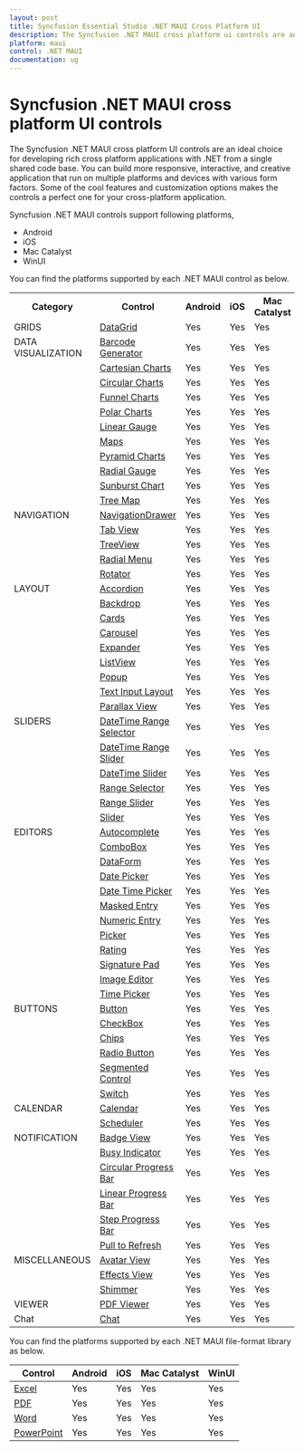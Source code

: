 ```yaml
---
layout: post
title: Syncfusion Essential Studio .NET MAUI Cross Platform UI
description: The Syncfusion .NET MAUI cross platform ui controls are an ideal choice for developing cross platform applications in Android, iOS, MacCatalyst and WinUI.
platform: maui
control: .NET MAUI
documentation: ug
---
```


# Syncfusion .NET MAUI cross platform UI controls

The Syncfusion .NET MAUI cross platform UI controls are an ideal choice for developing rich cross platform applications with .NET from a single shared code base. You can build more responsive, interactive, and creative application that run on multiple platforms and devices with various form factors. Some of the cool features and customization options makes the controls a perfect one for your cross-platform application.

Syncfusion .NET MAUI controls support following platforms,

* Android
* iOS
* Mac Catalyst
* WinUI

You can find the platforms supported by each .NET MAUI control as below.

<table>
	<tr>
		<th align="center">
			Category<br/>
		</th>
		<th align="center">
			Control<br/>
		</th>
		<th align="center">
			Android<br/>
		</th>
		<th align="center">
			iOS<br/>
		</th>
		<th align="center">
			Mac Catalyst<br/>
		</th>
		<th align="center">
			WinUI<br/>
		</th>
	</tr>
	<tr>
	<td rowspan="1" valign="top">
			GRIDS<br/>
		</td>
		<td>
			<a href="/maui/datagrid/overview">DataGrid</a><br/>
		</td>
		<td>
		Yes<br/>
		</td>
		<td>
		Yes<br/>
		</td>
		<td>
		Yes<br/>
		</td>
		<td>
		Yes<br/>
	</td>
	</tr>
	<tr>
		<td rowspan="11" valign="top">
			DATA VISUALIZATION<br/>
		</td>
		<td>
			<a href="/maui/barcode-generator/overview">Barcode Generator</a><br/>
		</td>
		<td>
		Yes<br/>
		</td>
		<td>
		Yes<br/>
		</td>
		<td>
		Yes<br/>
		</td>
		<td>
		Yes<br/>
		</td>
	</tr>
	<tr>
		<td>
			<a href="/maui/cartesian-charts/overview">Cartesian Charts</a><br/>
		</td>
		<td>
		Yes<br/>
		</td>
		<td>
		Yes<br/>
		</td>
		<td>
		Yes<br/>
		</td>
		<td>
		Yes<br/>
		</td>
	</tr>
	<tr>
		<td>
			<a href="/maui/circular-charts/overview">Circular Charts</a><br/>
		</td>
		<td>
		Yes<br/>
		</td>
		<td>
		Yes<br/>
		</td>
		<td>
		Yes<br/>
		</td>
		<td>
		Yes<br/>
		</td>
	</tr>
	<tr>
		<td>
			<a href="/maui/funnel-charts/overview">Funnel Charts</a><br/>
		</td>
		<td>
		Yes<br/>
		</td>
		<td>
		Yes<br/>
		</td>
		<td>
		Yes<br/>
		</td>
		<td>
		Yes<br/>
		</td>
	</tr>
	<tr>
		<td>
			<a href="/maui/polar-charts/overview">Polar Charts</a><br/>
		</td>
		<td>
		Yes<br/>
		</td>
		<td>
		Yes<br/>
		</td>
		<td>
		Yes<br/>
		</td>
		<td>
		Yes<br/>
		</td>
	</tr>
	<tr>
		<td>
			<a href="/maui/linear-gauge/overview">Linear Gauge</a><br/>
		</td>
		<td>
		Yes<br/>
		</td>
		<td>
		Yes<br/>
		</td>
		<td>
		Yes<br/>
		</td>
		<td>
		Yes<br/>
		</td>
	</tr>
	<tr>
		<td>
			<a href="/maui/maps/overview">Maps</a><br/>
		</td>
		<td>
		Yes<br/>
		</td>
		<td>
		Yes<br/>
		</td>
		<td>
		Yes<br/>
		</td>
		<td>
		Yes<br/>
		</td>
	</tr>
	<tr>
		<td>
			<a href="/maui/pyramid-charts/overview">Pyramid Charts</a><br/>
		</td>
		<td>
		Yes<br/>
		</td>
		<td>
		Yes<br/>
		</td>
		<td>
		Yes<br/>
		</td>
		<td>
		Yes<br/>
		</td>
	</tr>
	<tr>
		<td>
			<a href="/maui/radial-gauge/overview">Radial Gauge</a><br/>
		</td>
		<td>
		Yes<br/>
		</td>
		<td>
		Yes<br/>
		</td>
		<td>
		Yes<br/>
		</td>
		<td>
		Yes<br/>
		</td>
	</tr>
	<tr>
		<td>
			<a href="/maui/SunburstChart/Overview">Sunburst Chart</a><br/>
		</td>
		<td>
		Yes<br/>
		</td>
		<td>
		Yes<br/>
		</td>
		<td>
		Yes<br/>
		</td>
		<td>
		Yes<br/>
		</td>
	</tr>
	<tr>
		<td>
			<a href="/maui/TreeMap/overview">Tree Map</a><br/>
		</td>
		<td>
		Yes<br/>
		</td>
		<td>
		Yes<br/>
		</td>
		<td>
		Yes<br/>
		</td>
		<td>
		Yes<br/>
		</td>
	</tr>
	<tr>
	    <td rowspan="5" valign="top">
			NAVIGATION<br/>
		</td>
		<td>
			<a href="/maui/NavigationDrawer/Overview">NavigationDrawer</a><br/>
		</td>
		<td>
		Yes<br/>
		</td>
		<td>
		Yes<br/>
		</td>
		<td>
		Yes<br/>
		</td>
		<td>
		Yes<br/>
		</td>
	</tr>
	<tr>
		<td>
			<a href="/maui/tabview/overview">Tab View</a><br/>
		</td>
		<td>
		Yes<br/>
		</td>
		<td>
		Yes<br/>
		</td>
		<td>
		Yes<br/>
		</td>
		<td>
		Yes<br/>
		</td>
	</tr>
	<tr>
		<td>
			<a href="/maui/TreeView/overview">TreeView</a><br/>
		</td>
		<td>
		Yes<br/>
		</td>
		<td>
		Yes<br/>
		</td>
		<td>
		Yes<br/>
		</td>
		<td>
		Yes<br/>
		</td>
	</tr>
	<tr>
		<td>
			<a href="/maui/radial-menu/overview">Radial Menu</a><br/>
		</td>
		<td>
		Yes<br/>
		</td>
		<td>
		Yes<br/>
		</td>
		<td>
		Yes<br/>
		</td>
		<td>
		Yes<br/>
		</td>
	</tr>
	<tr>
		<td>
			<a href="/maui/rotator/overview">Rotator</a><br/>
		</td>
		<td>
		Yes<br/>
		</td>
		<td>
		Yes<br/>
		</td>
		<td>
		Yes<br/>
		</td>
		<td>
		Yes<br/>
		</td>
	</tr>
    <tr>
	    <td rowspan="9" valign="top">
			LAYOUT<br/>
		</td>
	    <td>
			<a href="/maui/Accordion/overview">Accordion</a><br/>
		</td>
		<td>
		Yes<br/>
		</td>
		<td>
		Yes<br/>
		</td>
		<td>
		Yes<br/>
		</td>
		<td>
		Yes<br/>
		</td>
	</tr>
	<tr>
		<td>
			<a href="/maui/Backdrop/overview">Backdrop</a><br/>
		</td>
		<td>
		Yes<br/>
		</td>
		<td>
		Yes<br/>
		</td>
		<td>
		Yes<br/>
		</td>
		<td>
		Yes<br/>
		</td>
	</tr>
	<tr>
		<td>
			<a href="/maui/Cards/Overview">Cards</a><br/>
		</td>
		<td>
		Yes<br/>
		</td>
		<td>
		Yes<br/>
		</td>
		<td>
		Yes<br/>
		</td>
		<td>
		Yes<br/>
		</td>
	</tr>
	<tr>
		<td>
			<a href="/maui/Carousel-View/overview">Carousel</a><br/>
		</td>
		<td>
		Yes<br/>
		</td>
		<td>
		Yes<br/>
		</td>
		<td>
		Yes<br/>
		</td>
		<td>
		Yes<br/>
		</td>
	</tr>
	<tr>
		<td>
			<a href="/maui/Expander/overview">Expander</a><br/>
		</td>
		<td>
		Yes<br/>
		</td>
		<td>
		Yes<br/>
		</td>
		<td>
		Yes<br/>
		</td>
		<td>
		Yes<br/>
		</td>
	</tr>
	<tr>
		<td>
			<a href="/maui/listview/overview">ListView</a><br/>
		</td>
		<td>
		Yes<br/>
		</td>
		<td>
		Yes<br/>
		</td>
		<td>
		Yes<br/>
		</td>
		<td>
		Yes<br/>
		</td>
	</tr>
		<tr>
		<td>
			<a href="/maui/popup/overview">Popup</a><br/>
		</td>
		<td>
		Yes<br/>
		</td>
		<td>
		Yes<br/>
		</td>
		<td>
		Yes<br/>
		</td>
		<td>
		Yes<br/>
		</td>
	</tr>
	<tr>
		<td>
			<a href="/maui/textinputlayout/overview">Text Input Layout</a><br/>
		</td>
		<td>
		Yes<br/>
		</td>
		<td>
		Yes<br/>
		</td>
		<td>
		Yes<br/>
		</td>
		<td>
		Yes<br/>
		</td>
	</tr>
	<tr>
		<td>
			<a href="/maui/Parallax-View/overview">Parallax View</a><br/>
		</td>
		<td>
		Yes<br/>
		</td>
		<td>
		Yes<br/>
		</td>
		<td>
		Yes<br/>
		</td>
		<td>
		Yes<br/>
		</td>
	</tr>
	<tr>
	    <td rowspan="6" valign="top">
			SLIDERS<br/>
		</td>		
		<td>
			<a href="/maui/DateTime-Range-Selector/overview">DateTime Range Selector</a><br/>
		</td>
		<td>
		Yes<br/>
		</td>
		<td>
		Yes<br/>
		</td>
		<td>
		Yes<br/>
		</td>
		<td>
		Yes<br/>
		</td>
	</tr>
	<tr>
		<td>
			<a href="/maui/DateTime-Range-Slider/overview">DateTime Range Slider</a><br/>
		</td>
		<td>
		Yes<br/>
		</td>
		<td>
		Yes<br/>
		</td>
		<td>
		Yes<br/>
		</td>
		<td>
		Yes<br/>
		</td>
	</tr>
	<tr>
		<td>
			<a href="/maui/DateTime-Slider/overview">DateTime Slider</a><br/>
		</td>
		<td>
		Yes<br/>
		</td>
		<td>
		Yes<br/>
		</td>
		<td>
		Yes<br/>
		</td>
		<td>
		Yes<br/>
		</td>
	</tr>
	<tr>
		<td>
			<a href="/maui/range-selector/overview">Range Selector</a><br/>
		</td>
		<td>
		Yes<br/>
		</td>
		<td>
		Yes<br/>
		</td>
		<td>
		Yes<br/>
		</td>
		<td>
		Yes<br/>
		</td>
	</tr>
	<tr>
		<td>
			<a href="/maui/range-slider/overview">Range Slider</a><br/>
		</td>
		<td>
		Yes<br/>
		</td>
		<td>
		Yes<br/>
		</td>
		<td>
		Yes<br/>
		</td>
		<td>
		Yes<br/>
		</td>
	</tr>
	<tr>
		<td>
			<a href="/maui/slider/overview">Slider</a><br/>
		</td>
		<td>
		Yes<br/>
		</td>
		<td>
		Yes<br/>
		</td>
		<td>
		Yes<br/>
		</td>
		<td>
		Yes<br/>
		</td>
	</tr>
	<tr>
	    <td rowspan="12" valign="top">
		EDITORS<br/>
		</td>
		<td>
			<a href="/maui/autocomplete/overview">Autocomplete</a><br/>
		</td>
		<td>
		Yes<br/>
		</td>
		<td>
		Yes<br/>
		</td>
		<td>
		Yes<br/>
		</td>
		<td>
		Yes<br/>
		</td>
	</tr>
	<tr>
		<td>
			<a href="/maui/combobox/overview">ComboBox</a><br/>
		</td>
		<td>
		Yes<br/>
		</td>
		<td>
		Yes<br/>
		</td>
		<td>
		Yes<br/>
		</td>
		<td>
		Yes<br/>
		</td>
	</tr>
	<tr>
		<td>
			<a href="/maui/dataform/overview">DataForm</a><br/>
		</td>
		<td>
		Yes<br/>
		</td>
		<td>
		Yes<br/>
		</td>
		<td>
		Yes<br/>
		</td>
		<td>
		Yes<br/>
		</td>
	</tr>
	<tr>
		<td>
			<a href="/maui/DatePicker/overview">Date Picker</a><br/>
		</td>
		<td>
		Yes<br/>
		</td>
		<td>
		Yes<br/>
		</td>
		<td>
		Yes<br/>
		</td>
		<td>
		Yes<br/>
		</td>
	</tr>
	<tr>
		<td>
			<a href="/maui/DateTimePicker/overview">Date Time Picker</a><br/>
		</td>
		<td>
		Yes<br/>
		</td>
		<td>
		Yes<br/>
		</td>
		<td>
		Yes<br/>
		</td>
		<td>
		Yes<br/>
		</td>
	</tr>
	<tr>
		<td>
			<a href="/maui/masked-entry/overview">Masked Entry</a><br/>
		</td>
		<td>
		Yes<br/>
		</td>
		<td>
		Yes<br/>
		</td>
		<td>
		Yes<br/>
		</td>
		<td>
		Yes<br/>
		</td>
	</tr>
	<tr>
		<td>
			<a href="/maui/NumericEntry/Overview">Numeric Entry</a><br/>
		</td>
		<td>
		Yes<br/>
		</td>
		<td>
		Yes<br/>
		</td>
		<td>
		Yes<br/>
		</td>
		<td>
		Yes<br/>
		</td>
	</tr>
	<tr>
		<td>
			<a href="/maui/Picker/overview">Picker</a><br/>
		</td>
		<td>
		Yes<br/>
		</td>
		<td>
		Yes<br/>
		</td>
		<td>
		Yes<br/>
		</td>
		<td>
		Yes<br/>
		</td>
	</tr>
	<tr>
		<td>
			<a href="/maui/Rating/overview">Rating</a><br/>
		</td>
		<td>
		Yes<br/>
		</td>
		<td>
		Yes<br/>
		</td>
		<td>
		Yes<br/>
		</td>
		<td>
		Yes<br/>
		</td>
	</tr>
	<tr>
		<td>
			<a href="/maui/SignaturePad/overview">Signature Pad</a><br/>
		</td>
		<td>
		Yes<br/>
		</td>
		<td>
		Yes<br/>
		</td>
		<td>
		Yes<br/>
		</td>
		<td>
		Yes<br/>
		</td>
	</tr>
	<tr>
		<td>
			<a href="/maui/ImageEditor/overview">Image Editor</a><br/>
		</td>
		<td>
		Yes<br/>
		</td>
		<td>
		Yes<br/>
		</td>
		<td>
		Yes<br/>
		</td>
		<td>
		Yes<br/>
		</td>
	</tr>
	<tr>
		<td>
			<a href="/maui/TimePicker/overview">Time Picker</a><br/>
		</td>
		<td>
		Yes<br/>
		</td>
		<td>
		Yes<br/>
		</td>
		<td>
		Yes<br/>
		</td>
		<td>
		Yes<br/>
		</td>
	</tr>
	<tr>
		<td rowspan="6" valign="top">
				BUTTONS<br/>
			</td>
			<td>
				<a href="/maui/Button/Overview">Button</a><br/>
			</td>
			<td>
			Yes<br/>
			</td>
			<td>
			Yes<br/>
			</td>
			<td>
			Yes<br/>
			</td>
			<td>
			Yes<br/>
		</td>
	</tr>
	<tr>
		<td>
			<a href="/maui/CheckBox/Overview">CheckBox</a><br/>
		</td>
		<td>
		Yes<br/>
		</td>
		<td>
		Yes<br/>
		</td>
		<td>
		Yes<br/>
		</td>
		<td>
		Yes<br/>
		</td>
	</tr>
	<tr>
		<td>
			<a href="/maui/Chips/Overview">Chips</a><br/>
		</td>
		<td>
		Yes<br/>
		</td>
		<td>
		Yes<br/>
		</td>
		<td>
		Yes<br/>
		</td>
		<td>
		Yes<br/>
		</td>
	</tr>
	<tr>
		<td>
			<a href="/maui/Radio-Button/Overview">Radio Button</a><br/>
		</td>
		<td>
		Yes<br/>
		</td>
		<td>
		Yes<br/>
		</td>
		<td>
		Yes<br/>
		</td>
		<td>
		Yes<br/>
		</td>
	</tr>
	<tr>
		<td>
			<a href="/maui/Segmented-Control/overview">Segmented Control</a><br/>
		</td>
		<td>
		Yes<br/>
		</td>
		<td>
		Yes<br/>
		</td>
		<td>
		Yes<br/>
		</td>
		<td>
		Yes<br/>
		</td>
	</tr>
	<tr>
		<td>
			<a href="/maui/Switch/Overview">Switch</a><br/>
		</td>
		<td>
		Yes<br/>
		</td>
		<td>
		Yes<br/>
		</td>
		<td>
		Yes<br/>
		</td>
		<td>
		Yes<br/>
		</td>
	</tr>
    <tr>
	    <td rowspan="2" valign="top">
		CALENDAR<br/>
		    </td>
		<td>
			<a href="/maui/calendar/overview">Calendar</a><br/>
		</td>
		<td>
		Yes<br/>
		</td>
		<td>
		Yes<br/>
		</td>
		<td>
		Yes<br/>
		</td>
		<td>
		Yes<br/>
		</td>
	</tr>
	<tr>
		<td>
			<a href="/maui/scheduler/overview">Scheduler</a><br/>
		</td>
		<td>
		Yes<br/>
		</td>
		<td>
		Yes<br/>
		</td>
		<td>
		Yes<br/>
		</td>
		<td>
		Yes<br/>
		</td>
	</tr>	
    <tr>
	    <td rowspan="6" valign="top">
		NOTIFICATION<br/>
		</td>
		<td>
			<a href="/maui/badge-view/overview">Badge View</a><br/>
		</td>
		<td>
		Yes<br/>
		</td>
		<td>
		Yes<br/>
		</td>
		<td>
		Yes<br/>
		</td>
		<td>
		Yes<br/>
		</td>
	</tr>
	<tr>
		<td>
			<a href="/maui/busy-indicator/overview">Busy Indicator</a><br/>
		</td>
		<td>
		Yes<br/>
		</td>
		<td>
		Yes<br/>
		</td>
		<td>
		Yes<br/>
		</td>
		<td>
		Yes<br/>
		</td>
	</tr>
	<tr>
		<td>
			<a href="/maui/circularprogressbar/overview">Circular Progress Bar</a><br/>
		</td>
		<td>
		Yes<br/>
		</td>
		<td>
		Yes<br/>
		</td>
		<td>
		Yes<br/>
		</td>
		<td>
		Yes<br/>
		</td>
	</tr>
	<tr>
		<td>
			<a href="/maui/linearprogressbar/overview">Linear Progress Bar</a><br/>
		</td>
		<td>
		Yes<br/>
		</td>
		<td>
		Yes<br/>
		</td>
		<td>
		Yes<br/>
		</td>
		<td>
		Yes<br/>
		</td>
	</tr>
	<tr>
		<td>
			<a href="/maui/stepprogressbar/overview">Step Progress Bar</a><br/>
		</td>
		<td>
		Yes<br/>
		</td>
		<td>
		Yes<br/>
		</td>
		<td>
		Yes<br/>
		</td>
		<td>
		Yes<br/>
		</td>
	</tr>
	<tr>
		<td>
			<a href="/maui/Pull-to-Refresh/overview">Pull to Refresh</a><br/>
		</td>
		<td>
		Yes<br/>
		</td>
		<td>
		Yes<br/>
		</td>
		<td>
		Yes<br/>
		</td>
		<td>
		Yes<br/>
		</td>
	</tr>
    <tr>  
	    <td rowspan="3" valign="top">
	    MISCELLANEOUS<br/>
		</td>
		<td>
			<a href="/maui/avatar-view/overview">Avatar View</a><br/>
		</td>
		<td>
		Yes<br/>
		</td>
		<td>
		Yes<br/>
		</td>
		<td>
		Yes<br/>
		</td>
		<td>
		Yes<br/>
		</td>
	</tr>
	<tr>
		<td>
			<a href="/maui/effects-view/overview">Effects View</a><br/>
		</td>
		<td>
		Yes<br/>
		</td>
		<td>
		Yes<br/>
		</td>
		<td>
		Yes<br/>
		</td>
		<td>
		Yes<br/>
		</td>
	</tr>
	<tr>
		<td>
			<a href="/maui/shimmer/overview">Shimmer</a><br/>
		</td>
		<td>
		Yes<br/>
		</td>
		<td>
		Yes<br/>
		</td>
		<td>
		Yes<br/>
		</td>
		<td>
		Yes<br/>
		</td>
	</tr>
	<tr>  
	    <td rowspan="1" valign="top">
	    VIEWER<br/>
		</td>
		<td>
			<a href="/maui/pdf-viewer/overview">PDF Viewer</a><br/>
		</td>
		<td>
		Yes<br/>
		</td>
		<td>
		Yes<br/>
		</td>
		<td>
		Yes<br/>
		</td>
		<td>
		Yes<br/>
		</td>
	</tr>
	<tr>  
	    <td rowspan="1" valign="top">
	    Chat<br/>
		</td>
		<td>
			<a href="/maui/Chat/overview">Chat</a><br/>
		</td>
		<td>
		Yes<br/>
		</td>
		<td>
		Yes<br/>
		</td>
		<td>
		Yes<br/>
		</td>
		<td>
		Yes<br/>
		</td>
	</tr>
</table>

You can find the platforms supported by each .NET MAUI file-format library as below.

| Control           | Android | iOS  | Mac Catalyst | WinUI |
|-------------------|---------|------|--------------|-------|
| [Excel](https://help.syncfusion.com/file-formats/xlsio/overview)             | Yes     | Yes  | Yes | Yes  |
| [PDF](https://help.syncfusion.com/file-formats/pdf/overview)               | Yes     | Yes  | Yes | Yes  |
| [Word](https://help.syncfusion.com/file-formats/docio/overview)              | Yes     | Yes  | Yes | Yes  |
| [PowerPoint](https://help.syncfusion.com/file-formats/presentation/overview)        | Yes     | Yes  | Yes | Yes  |
